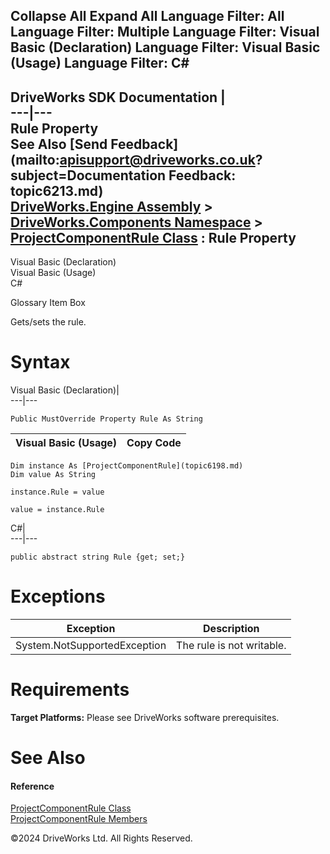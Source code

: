        

 Collapse All Expand All  Language Filter: All  Language Filter: Multiple  Language Filter: Visual Basic (Declaration) Language Filter: Visual Basic (Usage) Language Filter: C#  
---  
DriveWorks SDK Documentation  |   
---|---  
Rule Property   
See Also [Send Feedback](mailto:apisupport@driveworks.co.uk?subject=Documentation Feedback: topic6213.md)  
[DriveWorks.Engine Assembly](topic2156.md) > [DriveWorks.Components Namespace](topic6089.md) > [ProjectComponentRule Class](topic6198.md) : Rule Property  
---  
  
Visual Basic (Declaration)    
Visual Basic (Usage)    
C# 

Glossary Item Box

Gets/sets the rule. 

# Syntax

Visual Basic (Declaration)|   
---|---  
      
    
    Public MustOverride Property Rule As String  
  
Visual Basic (Usage)| Copy Code  
---|---  
      
    
    Dim instance As [ProjectComponentRule](topic6198.md)
    Dim value As String
     
    instance.Rule = value
     
    value = instance.Rule  
  
C#|   
---|---  
      
    
    public abstract string Rule {get; set;}  
  
# Exceptions

Exception| Description  
---|---  
System.NotSupportedException| The rule is not writable.  
  
# Requirements

**Target Platforms:** Please see DriveWorks software prerequisites.

# See Also

#### Reference

[ProjectComponentRule Class](topic6198.md)   
[ProjectComponentRule Members](topic6199.md)

©2024 DriveWorks Ltd. All Rights Reserved.

